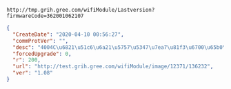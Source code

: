 `http://tmp.grih.gree.com/wifiModule/Lastversion?firmwareCode=362001062107`

```json
{
  "CreateDate": "2020-04-10 00:56:27",
  "commProtVer": "",
  "desc": "4004C\u6821\u51c6\u6a21\u5757\u5347\u7ea7\u81f3\u6700\u65b0\u7a0b\u5e8f",
  "forcedUpgrade": 0,
  "r": 200,
  "url": "http://test.grih.gree.com/wifiModule/image/12371/136232",
  "ver": "1.08"
}
```